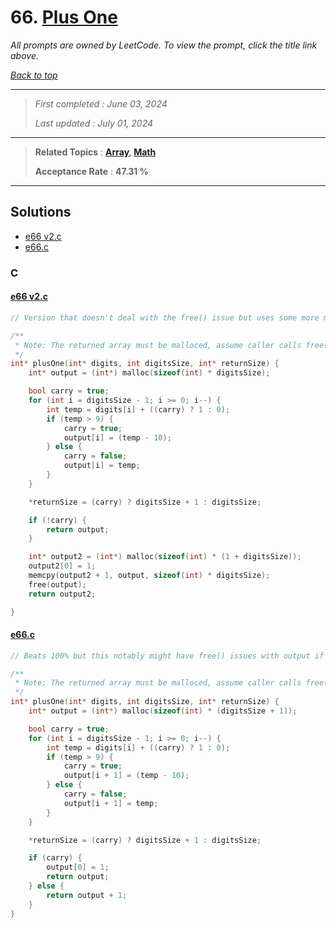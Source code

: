 # 66. [Plus One](<https://leetcode.com/problems/plus-one>)

*All prompts are owned by LeetCode. To view the prompt, click the title link above.*

*[Back to top](<../README.md>)*

------

> *First completed : June 03, 2024*
>
> *Last updated : July 01, 2024*

------

> **Related Topics** : **[Array](<by_topic/Array.md>), [Math](<by_topic/Math.md>)**
>
> **Acceptance Rate** : **47.31 %**

------

## Solutions

- [e66 v2.c](<../my-submissions/e66 v2.c>)
- [e66.c](<../my-submissions/e66.c>)
### C
#### [e66 v2.c](<../my-submissions/e66 v2.c>)
```C
// Version that doesn't deal with the free() issue but uses some more memory in the process during shifting :v

/**
 * Note: The returned array must be malloced, assume caller calls free().
 */
int* plusOne(int* digits, int digitsSize, int* returnSize) {
    int* output = (int*) malloc(sizeof(int) * digitsSize);

    bool carry = true;
    for (int i = digitsSize - 1; i >= 0; i--) {
        int temp = digits[i] + ((carry) ? 1 : 0);
        if (temp > 9) {
            carry = true;
            output[i] = (temp - 10);
        } else {
            carry = false;
            output[i] = temp;
        }
    }

    *returnSize = (carry) ? digitsSize + 1 : digitsSize;

    if (!carry) {
        return output;
    }

    int* output2 = (int*) malloc(sizeof(int) * (1 + digitsSize));
    output2[0] = 1;
    memcpy(output2 + 1, output, sizeof(int) * digitsSize); 
    free(output);
    return output2;

}
```

#### [e66.c](<../my-submissions/e66.c>)
```C
// Beats 100% but this notably might have free() issues with output if it has a carry on the last digit :l

/**
 * Note: The returned array must be malloced, assume caller calls free().
 */
int* plusOne(int* digits, int digitsSize, int* returnSize) {
    int* output = (int*) malloc(sizeof(int) * (digitsSize + 1));

    bool carry = true;
    for (int i = digitsSize - 1; i >= 0; i--) {
        int temp = digits[i] + ((carry) ? 1 : 0);
        if (temp > 9) {
            carry = true;
            output[i + 1] = (temp - 10);
        } else {
            carry = false;
            output[i + 1] = temp;
        }
    }

    *returnSize = (carry) ? digitsSize + 1 : digitsSize;

    if (carry) {
        output[0] = 1;
        return output;
    } else {
        return output + 1;
    }
}
```

